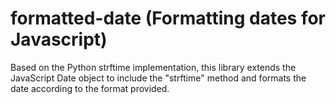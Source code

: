 formatted-date (Formatting dates for Javascript)
===

Based on the Python strftime implementation, this library extends the
JavaScript Date object to include the "strftime" method and formats
the date according to the format provided.

